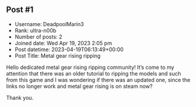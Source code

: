 ## Post #1
- Username: DeadpoolMarin3
- Rank: ultra-n00b
- Number of posts: 2
- Joined date: Wed Apr 19, 2023 2:05 pm
- Post datetime: 2023-04-19T06:13:49+00:00
- Post Title: Metal gear rising ripping

Hello dedicated metal gear rising ripping community! It’s come to my attention that there was an older tutorial to ripping the models and such from this game and I was wondering if there was an updated one, since the links no longer work and metal gear rising is on steam now? 

Thank you.
